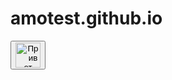 # amotest.github.io
<!DOCTYPE html>
<html>
<head>
  <!-- Yandex.Metrika counter -->
  <script type="text/javascript">
    (function(m,e,t,r,i,k,a){m[i]=m[i]||function(){(m[i].a=m[i].a||[]).push(arguments)};
    m[i].l=1*new Date();
    for (var j = 0; j < document.scripts.length; j++) {if (document.scripts[j].src === r) { return; }}
    k=e.createElement(t),a=e.getElementsByTagName(t)[0],k.async=1,k.src=r,a.parentNode.insertBefore(k,a)})
    (window, document, "script", "https://mc.yandex.ru/metrika/tag.js", "ym");

    ym(98780924, "init", {
      clickmap:true,
      trackLinks:true,
      accurateTrackBounce:true
    });
  </script>
  <noscript><div><img src="https://mc.yandex.ru/watch/98780924" style="position:absolute; left:-9999px;" alt="" /></div></noscript>
  <!-- /Yandex.Metrika counter -->

  <!-- CRM WA Button -->
  <script id="crm-wa-button-script" src="https://app.i2crm.ru/api_v1/js/crm_wa_button_v1.js" data-source="ym" data-text="Здравствуйте. Номер заявки {u_code}">
  </script>
</head>
<body>

  <!-- WhatsApp Button Form -->
  <form action="https://wa.me/996703380946" method="GET">
    <button type="submit">
      <img src="https://upload.wikimedia.org/wikipedia/commons/thumb/6/6b/WhatsApp.svg/225px-WhatsApp.svg.png" width="40" height="40" alt="Привет">
    </button>
  </form>

</body>
</html>
